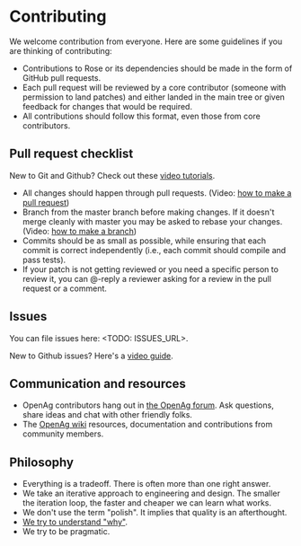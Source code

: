 # Contributing

We welcome contribution from everyone. Here are some guidelines if you are thinking of contributing:

- Contributions to Rose or its dependencies should be made in the form of GitHub pull requests.
- Each pull request will be reviewed by a core contributor (someone with permission to land patches) and either landed in the main tree or given feedback for changes that would be required.
- All contributions should follow this format, even those from core contributors.

## Pull request checklist

New to Git and Github? Check out these [video tutorials](https://www.youtube.com/playlist?list=PLRqwX-V7Uu6ZF9C0YMKuns9sLDzK6zoiV).

- All changes should happen through pull requests.
  (Video: [how to make a pull request](https://www.youtube.com/watch?v=_NrSWLQsDL4&index=3&list=PLRqwX-V7Uu6ZF9C0YMKuns9sLDzK6zoiV))
- Branch from the master branch before making changes. If it doesn't merge cleanly with master you may be asked to rebase your changes.
  (Video: [how to make a branch](https://www.youtube.com/watch?v=oPpnCh7InLY&index=2&list=PLRqwX-V7Uu6ZF9C0YMKuns9sLDzK6zoiV))
- Commits should be as small as possible, while ensuring that each commit is correct independently (i.e., each commit should compile and pass tests).
- If your patch is not getting reviewed or you need a specific person to review it, you can @-reply a reviewer asking for a review in the pull request or a comment.

## Issues

You can file issues here: <TODO: ISSUES_URL>.

New to Github issues? Here's a [video guide](https://www.youtube.com/watch?v=WMykv2ZMyEQ&list=PLRqwX-V7Uu6ZF9C0YMKuns9sLDzK6zoiV&index=4).

## Communication and resources

- OpenAg contributors hang out in [the OpenAg forum](http://forum.openag.media.mit.edu). Ask questions, share ideas and chat with other friendly folks.
- The [OpenAg wiki](http://wiki.openag.media.mit.edu/) resources, documentation and contributions from community members.

## Philosophy

* Everything is a tradeoff. There is often more than one right answer.
* We take an iterative approach to engineering and design. The smaller the iteration loop, the faster and cheaper we can learn what works.
* We don't use the term "polish". It implies that quality is an afterthought.
* [We try to understand "why"](https://en.wikipedia.org/wiki/5_Whys).
* We try to be pragmatic.
